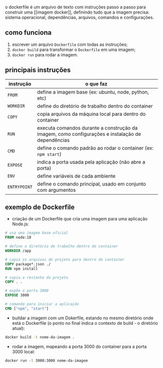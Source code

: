 o dockerfile é um arquivo de texto com instruções passo a passo para construir uma [[imagem docker]], definindo tudo que a imagem precisa: sistema operacional, dependências, arquivos, comandos e configurações.

## como funciona
1. escrever um arquivo `Dockerfile` com todas as instruções;
2. `docker build` para transformar o `Dockerfile` em uma imagem;
3. `docker run` para rodar a imagem.

## principais instruções

| instrução    | o que faz                                                                                        |
| ------------ | ------------------------------------------------------------------------------------------------ |
| `FROM`       | define a imagem base (ex: ubuntu, node, python, etc)                                             |
| `WORKDIR`    | define do diretório de trabalho dentro do container                                              |
| `COPY`       | copia arquivos da máquina local para dentro do container                                         |
| `RUN`        | executa comandos durante a construção da imagem, como configurações e instalação de dependências |
| `CMD`        | define o comando padrão ao rodar o container (ex: `npm start`)                                   |
| `EXPOSE`     | indica a porta usada pela aplicação (não abre a porta)                                           |
| `ENV`        | define variáveis de cada ambiente                                                                |
| `ENTRYPOINT` | define o comando principal, usado em conjunto com argumentos                                     |

## exemplo de Dockerfile
- criação de um Dockerfile que cria uma imagem para uma aplicação Node.js:
``` dockerfile
# usa uma imagem base oficial
FROM node:18

# define o diretório de trabalho dentro do container
WORKDIR /app

# copia os arquivos do projeto para dentro do container
COPY package*.json ./
RUN npm install

# copia o restante do projeto
COPY . . 

# expõe a porta 3000
EXPOSE 3000

# comando para iniciar a aplicação
CMD ["npm", "start"]
```

- buildar a imagem com um Dokerfile, estando no mesmo diretório onde está o Dockerfile (o ponto no final indica o contexto de build - o diretório atual):
```bash
docker build -t nome-da-imagem .
```

- rodar a imagem, mapeando a porta 3000 do container para a porta 3000 local:
```bash
docker run -t 3000:3000 nome-da-imagem
```